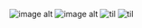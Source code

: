 

<!--
**scugs/scugs** is a ✨ _special_ ✨ repository because its `README.md` (this file) appears on your GitHub profile.

Here are some ideas to get you started:

- 🔭 I’m currently working on ...
- 🌱 I’m currently learning ...
- 👯 I’m looking to collaborate on ...
- 🤔 I’m looking for help with ...
- 💬 Ask me about ...
- 📫 How to reach me: ...
- 😄 Pronouns: ...
- ⚡ Fun fact: ...
-->
![image alt](https://static.wikitide.net/rainworldwiki/7/73/Slugcat_no_right.png)
![image alt](https://static.wikitide.net/rainworldwiki/f/f8/Artificer_spoiler.png)
![til](https://s7.ezgif.com/tmp/ezgif-7-d77b160838.gif)
![til](https://s7.ezgif.com/tmp/ezgif-7-105b31486b.gif)
